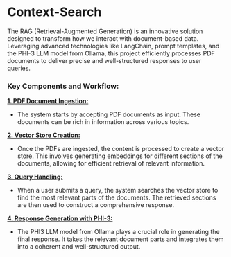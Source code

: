 # Context-Search
The RAG (Retrieval-Augmented Generation) is an innovative solution designed to transform how we interact with document-based data. Leveraging advanced technologies like LangChain, prompt templates, and the PHI-3 LLM model from Ollama, this project efficiently processes PDF documents to deliver precise and well-structured responses to user queries.

### Key Components and Workflow:

<ins> **1. PDF Document Ingestion:** </ins>
- The system starts by accepting PDF documents as input. These documents can be rich in information across various topics.

<ins> **2. Vector Store Creation:** </ins>
- Once the PDFs are ingested, the content is processed to create a vector store. This involves generating embeddings for different sections of the documents, allowing for efficient retrieval of relevant information.

<ins> **3. Query Handling:** </ins>
- When a user submits a query, the system searches the vector store to find the most relevant parts of the documents. The retrieved sections are then used to construct a comprehensive response.

<ins> **4. Response Generation with PHI-3:** </ins>
- The PHI3 LLM model from Ollama plays a crucial role in generating the final response. It takes the relevant document parts and integrates them into a coherent and well-structured output.
